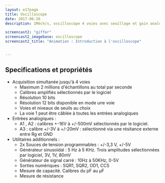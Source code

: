```yaml
---
layout: e17page
title: Oscilloscope
date: 2017-06-26
description: 1Méch/s, oscilloscope 4 voies avec seuillage et gain analogique

screencast2: "giffer"
screencast2_imagebase: oscilloscope
screencast2_title: "Animation : Introduction à l'oscilloscope"


---
```



## Specifications et propriétés

* Acquisition simultanée jusqu'à 4 voies
  * Maximum 2 millions d'échantillons au total par seconde
  * Calibres amplifiés sélectionnés par le logiciel
  * Résolution 10 bits
  * Résolution 12 bits disponible en mode une voie
  * Voies et niveaux de seuils au choix
  * La voie 1 peut être câblée à toutes les entrées analogiques
* Entrées analogiques :
  * A1 , A2 : calibres +-16V à +/-500mV sélectionnés par le logiciel.
  * A3 : calibre +/-3V à +/-20mV : sélectionné via une résitance externe entre Rg et GND
* Utilitaires additionnels :
  * 2x Souces de tension programmables : +/-3,3 V, +/-5V
  * Générateur sinusoïdal : 5 Hz à 5 KHz. Trois amplitudes sélectionnées par logiciel, 3V, 1V, 80mV
  * Générateur de signal carré : 10Hz à 50KHz, 0-5V
  * Sorties numériques : SQR1, SQR2, OD1, CCS
  * Mesure de capacité. Calibres du pF au µF
  * Mesure de résistance

